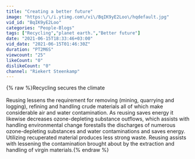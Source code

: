 ```yaml
---
title: "Creating a better future"
image: "https:\/\/i.ytimg.com\/vi\/BqIK9yE2Loo\/hqdefault.jpg"
vid_id: "BqIK9yE2Loo"
categories: "People-Blogs"
tags: ["Recycling","planet earth.","Better future"]
date: "2021-06-15T18:33:46+03:00"
vid_date: "2021-06-15T01:46:30Z"
duration: "PT2M6S"
viewcount: "25"
likeCount: "0"
dislikeCount: "0"
channel: "Riekert Steenkamp"
---
```

{% raw %}Recycling secures the climate <br /><br />Reusing lessens the requirement for removing (mining, quarrying and logging), refining and handling crude materials all of which make considerable air and water contamination. As reusing saves energy it likewise decreases ozone-depleting substance outflows, which assists with handling environmental change forestalls the discharges of numerous ozone-depleting substances and water contaminations and saves energy. Utilizing recuperated material produces less strong waste. Reusing assists with lessening the contamination brought about by the extraction and handling of virgin materials.{% endraw %}
